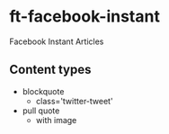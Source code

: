 # ft-facebook-instant
Facebook Instant Articles


## Content types ##
- blockquote
	- class='twitter-tweet'
- pull quote
	- with image
